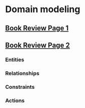 # Domain modeling

## [Book Review Page 1](https://www.goodreads.com/review/show/1777455910)
## [Book Review Page 2](https://www.goodreads.com/review/show/2376175112)


### Entities
### Relationships
### Constraints
### Actions